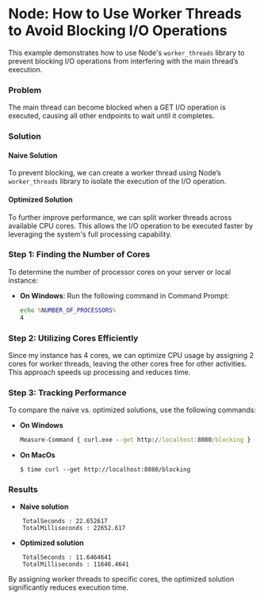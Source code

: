 # Node: How to Use Worker Threads to Avoid Blocking I/O Operations

This example demonstrates how to use Node's `worker_threads` library to prevent blocking I/O operations from interfering with the main thread’s execution.

### Problem
The main thread can become blocked when a GET I/O operation is executed, causing all other endpoints to wait until it completes.

### Solution
#### Naive Solution
To prevent blocking, we can create a worker thread using Node’s `worker_threads` library to isolate the execution of the I/O operation.

#### Optimized Solution
To further improve performance, we can split worker threads across available CPU cores. This allows the I/O operation to be executed faster by leveraging the system's full processing capability.

### Step 1: Finding the Number of Cores
To determine the number of processor cores on your server or local instance:

- **On Windows**: Run the following command in Command Prompt:
  ```cmd
  echo %NUMBER_OF_PROCESSORS%
  4
### Step 2: Utilizing Cores Efficiently
Since my instance has 4 cores, we can optimize CPU usage by assigning 2 cores for worker threads, leaving the other cores free for other activities. This approach speeds up processing and reduces time.

### Step 3: Tracking Performance
To compare the naive vs. optimized solutions, use the following commands:

- **On Windows**
  ```cmd
  Measure-Command { curl.exe --get http://localhost:8080/blocking }
- **On MacOs**
  ```macOS
  $ time curl --get http://localhost:8080/blocking

### Results
- **Naive solution**
``` 
    TotalSeconds : 22.652617
    TotalMilliseconds : 22652.617
````
- **Optimized solution**
``` 
    TotalSeconds : 11.6464641
    TotalMilliseconds : 11646.4641
````
By assigning worker threads to specific cores, the optimized solution significantly reduces execution time.
